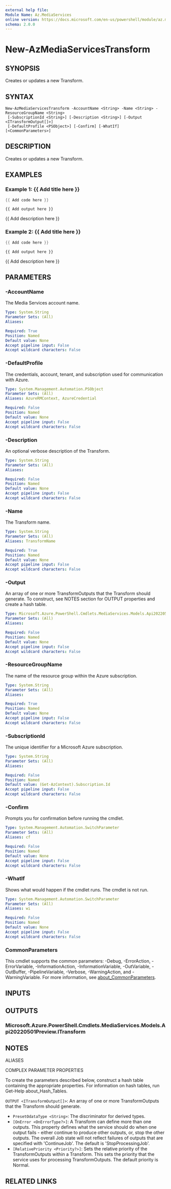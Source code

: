```yaml
---
external help file:
Module Name: Az.MediaServices
online version: https://docs.microsoft.com/en-us/powershell/module/az.mediaservices/new-azmediaservicestransform
schema: 2.0.0
---
```


# New-AzMediaServicesTransform

## SYNOPSIS
Creates or updates a new Transform.

## SYNTAX

```
New-AzMediaServicesTransform -AccountName <String> -Name <String> -ResourceGroupName <String>
 [-SubscriptionId <String>] [-Description <String>] [-Output <ITransformOutput[]>]
 [-DefaultProfile <PSObject>] [-Confirm] [-WhatIf] [<CommonParameters>]
```

## DESCRIPTION
Creates or updates a new Transform.

## EXAMPLES

### Example 1: {{ Add title here }}
```powershell
{{ Add code here }}
```

```output
{{ Add output here }}
```

{{ Add description here }}

### Example 2: {{ Add title here }}
```powershell
{{ Add code here }}
```

```output
{{ Add output here }}
```

{{ Add description here }}

## PARAMETERS

### -AccountName
The Media Services account name.

```yaml
Type: System.String
Parameter Sets: (All)
Aliases:

Required: True
Position: Named
Default value: None
Accept pipeline input: False
Accept wildcard characters: False
```

### -DefaultProfile
The credentials, account, tenant, and subscription used for communication with Azure.

```yaml
Type: System.Management.Automation.PSObject
Parameter Sets: (All)
Aliases: AzureRMContext, AzureCredential

Required: False
Position: Named
Default value: None
Accept pipeline input: False
Accept wildcard characters: False
```

### -Description
An optional verbose description of the Transform.

```yaml
Type: System.String
Parameter Sets: (All)
Aliases:

Required: False
Position: Named
Default value: None
Accept pipeline input: False
Accept wildcard characters: False
```

### -Name
The Transform name.

```yaml
Type: System.String
Parameter Sets: (All)
Aliases: TransformName

Required: True
Position: Named
Default value: None
Accept pipeline input: False
Accept wildcard characters: False
```

### -Output
An array of one or more TransformOutputs that the Transform should generate.
To construct, see NOTES section for OUTPUT properties and create a hash table.

```yaml
Type: Microsoft.Azure.PowerShell.Cmdlets.MediaServices.Models.Api20220501Preview.ITransformOutput[]
Parameter Sets: (All)
Aliases:

Required: False
Position: Named
Default value: None
Accept pipeline input: False
Accept wildcard characters: False
```

### -ResourceGroupName
The name of the resource group within the Azure subscription.

```yaml
Type: System.String
Parameter Sets: (All)
Aliases:

Required: True
Position: Named
Default value: None
Accept pipeline input: False
Accept wildcard characters: False
```

### -SubscriptionId
The unique identifier for a Microsoft Azure subscription.

```yaml
Type: System.String
Parameter Sets: (All)
Aliases:

Required: False
Position: Named
Default value: (Get-AzContext).Subscription.Id
Accept pipeline input: False
Accept wildcard characters: False
```

### -Confirm
Prompts you for confirmation before running the cmdlet.

```yaml
Type: System.Management.Automation.SwitchParameter
Parameter Sets: (All)
Aliases: cf

Required: False
Position: Named
Default value: None
Accept pipeline input: False
Accept wildcard characters: False
```

### -WhatIf
Shows what would happen if the cmdlet runs.
The cmdlet is not run.

```yaml
Type: System.Management.Automation.SwitchParameter
Parameter Sets: (All)
Aliases: wi

Required: False
Position: Named
Default value: None
Accept pipeline input: False
Accept wildcard characters: False
```

### CommonParameters
This cmdlet supports the common parameters: -Debug, -ErrorAction, -ErrorVariable, -InformationAction, -InformationVariable, -OutVariable, -OutBuffer, -PipelineVariable, -Verbose, -WarningAction, and -WarningVariable. For more information, see [about_CommonParameters](http://go.microsoft.com/fwlink/?LinkID=113216).

## INPUTS

## OUTPUTS

### Microsoft.Azure.PowerShell.Cmdlets.MediaServices.Models.Api20220501Preview.ITransform

## NOTES

ALIASES

COMPLEX PARAMETER PROPERTIES

To create the parameters described below, construct a hash table containing the appropriate properties. For information on hash tables, run Get-Help about_Hash_Tables.


`OUTPUT <ITransformOutput[]>`: An array of one or more TransformOutputs that the Transform should generate.
  - `PresetOdataType <String>`: The discriminator for derived types.
  - `[OnError <OnErrorType?>]`: A Transform can define more than one outputs. This property defines what the service should do when one output fails - either continue to produce other outputs, or, stop the other outputs. The overall Job state will not reflect failures of outputs that are specified with 'ContinueJob'. The default is 'StopProcessingJob'.
  - `[RelativePriority <Priority?>]`: Sets the relative priority of the TransformOutputs within a Transform. This sets the priority that the service uses for processing TransformOutputs. The default priority is Normal.

## RELATED LINKS

